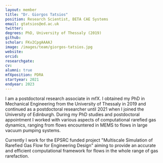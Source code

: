 ```yaml
---
layout: member
title: "Dr. Giorgos Tatsios"
position: Research Scientist, BETA CAE Systems
email: gtatsios@ed.ac.uk
twitter: 
degrees: PhD, University of Thessaly (2019)
github: 
scholar: FKv2CpgAAAAJ
image: /images/team/giorgos-tatsios.jpg
website: 
orcid:
researchgate: 	
cv: 
alumni: true
mfXposition: PDRA
startyear: 2021
endyear: 2023
---
```


I am  a postdoctoral research associate in mfX. I obtained my PhD in Mechanical Engineering from the University of Thessaly in 2019 and continued as a postdoctoral researcher until 2021 when I joined the University of Edinburgh. During my PhD studies and postdoctoral appointment I worked with various aspects of computational rarefied gas dynamics, ranging from flows encountered in MEMS to flows in large vacuum pumping systems.  

Currently I work for the EPSRC funded project "Multiscale Simulation of Rarefied Gas Flow for Engineering Design" aiming to provide an accurate and efficient computational framework for flows in the whole range of gas rarefaction.  
